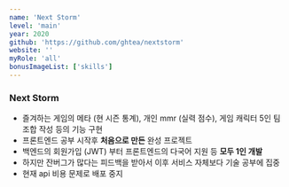 ```yaml
---
name: 'Next Storm'
level: 'main'
year: 2020
github: 'https://github.com/ghtea/nextstorm'
website: ''
myRole: 'all'
bonusImageList: ['skills']
---
```


### Next Storm

- 즐겨하는 게임의 메타 (현 시즌 통계), 개인 mmr (실력 점수), 게임 캐릭터 5인 팀 조합 작성 등의 기능 구현
- 프론트엔드 공부 시작후 **처음으로 만든** 완성 프로젝트
- 백엔드의 회원가입 (JWT) 부터 프론트엔드의 다국어 지원 등 **모두 1인 개발**
- 하지만 잔버그가 많다는 피드백을 받아서 이후 서비스 자체보다 기술 공부에 집중
- 현재 api 비용 문제로 배포 중지